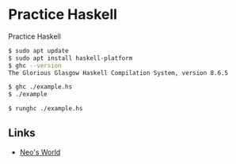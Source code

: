 # Practice Haskell

Practice Haskell

```bash
$ sudo apt update
$ sudo apt install haskell-platform
$ ghc --version
The Glorious Glasgow Haskell Compilation System, version 8.6.5

$ ghc ./example.hs
$ ./example

$ runghc ./example.hs
```


## Links

- [Neo's World](https://neos21.net/)
